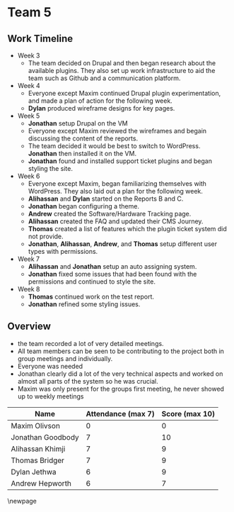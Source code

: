 # Team 5

## Work Timeline

- Week 3
  - The team decided on Drupal and then began research about the available plugins. They also set up work infrastructure to aid the team such as Github and a communication platform.
- Week 4
  - Everyone except Maxim continued Drupal plugin experimentation, and made a plan of action for the following week.
  - **Dylan** produced wireframe designs for key pages.
- Week 5
  - **Jonathan** setup Drupal on the VM
  - Everyone except Maxim reviewed the wireframes and begain discussing the content of the reports.
  - The team decided it would be best to switch to WordPress. **Jonathan** then installed it on the VM.
  - **Jonathan** found and installed support ticket plugins and began styling the site.
- Week 6
  - Everyone except Maxim, began familiarizing themselves with WordPress. They also laid out a plan for the following week.
  - **Alihassan** and **Dylan** started on the Reports B and C.
  - **Jonathan** began configuring a theme.
  - **Andrew** created the Software/Hardware Tracking page.
  - **Alihassan** created the FAQ and updated their CMS Journey.
  - **Thomas** created a list of features which the plugin ticket system did not provide.
  - **Jonathan**, **Alihassan**, **Andrew**, and **Thomas** setup different user types with permissions.
- Week 7
  - **Alihassan** and **Jonathan** setup an auto assigning system.
  - **Jonathan** fixed some issues that had been found with the permissions and continued to style the site.
- Week 8
  - **Thomas** continued work on the test report.
  - **Jonathan** refined some styling issues.

## Overview

- the team recorded a lot of very detailed meetings.
- All team members can be seen to be contributing to the project both in group meetings and individually.
- Everyone was needed
- Jonathan clearly did a lot of the very technical aspects and worked on almost all parts of the system so he was crucial.
- Maxim was only present for the groups first meeting, he never showed up to weekly meetings

| Name              | Attendance (max 7) | Score (max 10) |
| ----------------- | ------------------ | -------------- |
| Maxim Olivson     | 0                  | 0              |
| Jonathan Goodbody | 7                  | 10             |
| Alihassan Khimji  | 7                  | 9              |
| Thomas Bridger    | 7                  | 9              |
| Dylan Jethwa      | 6                  | 9              |
| Andrew Hepworth   | 6                  | 7              |

\newpage
